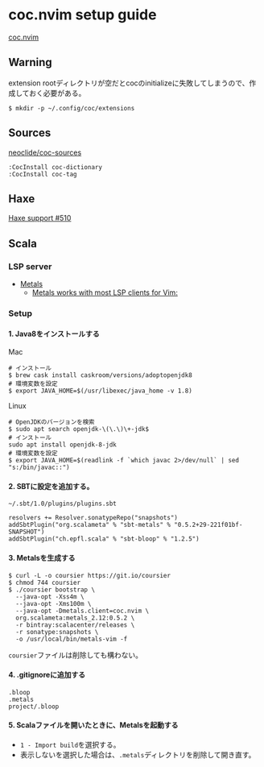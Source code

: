 # coc.nvim setup guide
[coc.nvim](https://github.com/neoclide/coc.nvim)

## Warning
extension rootディレクトリが空だとcocのinitializeに失敗してしまうので、作成しておく必要がある。
```
$ mkdir -p ~/.config/coc/extensions 
```

## Sources
[neoclide/coc-sources](https://github.com/neoclide/coc-sources)
```
:CocInstall coc-dictionary
:CocInstall coc-tag
```

## Haxe
[Haxe support #510](https://github.com/neoclide/coc.nvim/issues/510)

## Scala
### LSP server
* [Metals](https://scalameta.org/metals/)
  * [Metals works with most LSP clients for Vim:](https://scalameta.org/metals/docs/editors/vim.html)
### Setup
#### 1. Java8をインストールする
Mac
```
# インストール
$ brew cask install caskroom/versions/adoptopenjdk8
# 環境変数を設定
$ export JAVA_HOME=$(/usr/libexec/java_home -v 1.8)
```
Linux
```
# OpenJDKのバージョンを検索
$ sudo apt search openjdk-\(\.\)\+-jdk$
# インストール
sudo apt install openjdk-8-jdk
# 環境変数を設定
$ export JAVA_HOME=$(readlink -f `which javac 2>/dev/null` | sed "s:/bin/javac::")
```
#### 2. SBTに設定を追加する。
`~/.sbt/1.0/plugins/plugins.sbt`
```
resolvers += Resolver.sonatypeRepo("snapshots")
addSbtPlugin("org.scalameta" % "sbt-metals" % "0.5.2+29-221f01bf-SNAPSHOT")
addSbtPlugin("ch.epfl.scala" % "sbt-bloop" % "1.2.5")
```
#### 3. Metalsを生成する
```
$ curl -L -o coursier https://git.io/coursier
$ chmod 744 coursier
$ ./coursier bootstrap \
  --java-opt -Xss4m \
  --java-opt -Xms100m \
  --java-opt -Dmetals.client=coc.nvim \
  org.scalameta:metals_2.12:0.5.2 \
  -r bintray:scalacenter/releases \
  -r sonatype:snapshots \
  -o /usr/local/bin/metals-vim -f
```
`coursier`ファイルは削除しても構わない。
#### 4. .gitignoreに追加する 
```
.bloop
.metals
project/.bloop
```
#### 5. Scalaファイルを開いたときに、Metalsを起動する
* `1 - Import build`を選択する。
* 表示しないを選択した場合は、`.metals`ディレクトリを削除して開き直す。
